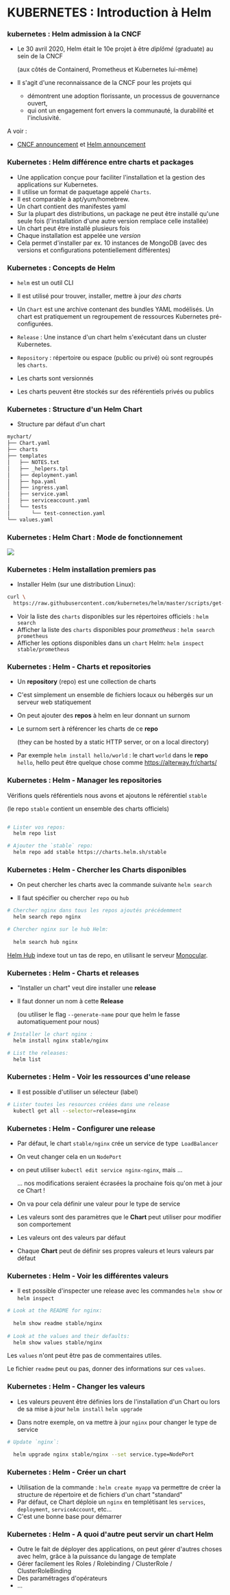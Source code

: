 # KUBERNETES : Introduction à Helm
 
### kubernetes : Helm admission à la CNCF

- Le 30 avril 2020, Helm était le 10e projet à être *diplômé* (graduate) au sein de la CNCF

  (aux côtés de Containerd, Prometheus et Kubernetes lui-même)

- Il s'agit d'une reconnaissance de la CNCF pour les projets qui
  - démontrent une adoption florissante, un processus de gouvernance ouvert,
  - qui ont un engagement fort envers la communauté, la durabilité et l'inclusivité.

A voir :

-  [CNCF announcement](https://www.cncf.io/announcement/2020/04/30/cloud-native-computing-foundation-announces-helm-graduation/)
  et [Helm announcement](https://helm.sh/blog/celebrating-helms-cncf-graduation/)

### Kubernetes : Helm différence entre charts et packages

- Une application conçue pour faciliter l'installation et la gestion des applications sur Kubernetes.
- Il utilise un format de paquetage appelé `Charts`.
- Il est comparable à apt/yum/homebrew.
- Un chart contient des manifestes yaml
- Sur la plupart des distributions, un package ne peut être installé qu'une seule fois
  (l'installation d'une autre version remplace celle installée)
- Un chart peut être installé plusieurs fois
- Chaque installation est appelée une *version*
- Cela permet d'installer par ex. 10 instances de MongoDB
  (avec des versions et configurations potentiellement différentes)  

### Kubernetes : Concepts de Helm 

- `helm` est un outil CLI

- Il est utilisé pour trouver, installer, mettre à jour *des charts*

- Un `Chart` est une archive contenant des bundles YAML modélisés. Un chart est pratiquement un regroupement de ressources Kubernetes pré-configurées.

- `Release` : Une instance d'un chart helm s'exécutant dans un cluster Kubernetes.
- `Repository` : répertoire ou espace (public ou privé) où sont regroupés les `charts`.
  
- Les charts sont versionnés

- Les charts peuvent être stockés sur des référentiels privés ou publics


### Kubernetes : Structure d'un Helm Chart 

- Structure par défaut d'un chart

```bash
mychart/
├── Chart.yaml
├── charts
├── templates
│   ├── NOTES.txt
│   ├── _helpers.tpl
│   ├── deployment.yaml
│   ├── hpa.yaml
│   ├── ingress.yaml
│   ├── service.yaml
│   ├── serviceaccount.yaml
│   └── tests
│       └── test-connection.yaml
└── values.yaml
```

### Kubernetes : Helm Chart : Mode de fonctionnement

![](images/helm.png)

### Kubernetes : Helm installation premiers pas

- Installer Helm (sur une distribution Linux):
```bash
curl \
  https://raw.githubusercontent.com/kubernetes/helm/master/scripts/get-helm-3 | bash
```
  
- Voir la liste des `charts` disponibles sur les répertoires officiels : `helm search`
- Afficher la liste des `charts` disponibles pour _prometheus_ : `helm search prometheus`
- Afficher les options disponibles dans un `chart` Helm:  `helm inspect stable/prometheus`


### Kubernetes : Helm - Charts et repositories

- Un **repository** (repo) est une collection de charts

- C'est simplement un ensemble de fichiers
  locaux ou hébergés sur un serveur web statiquement
- On peut ajouter des **repos** à helm en leur donnant un surnom
- Le surnom sert à référencer les charts de ce **repo**

  (they can be hosted by a static HTTP server, or on a local directory)
- Par exemple `helm install hello/world` : le chart `world` dans le **repo** `hello`, hello peut être quelque chose comme https://alterway.fr/charts/


### Kubernetes : Helm -  Manager les repositories

Vérifions quels référentiels nous avons et ajoutons le référentiel `stable`

  (le repo `stable` contient un ensemble des charts officiels)

```bash

# Lister vos repos:
  helm repo list

# Ajouter the `stable` repo:
  helm repo add stable https://charts.helm.sh/stable
```

### Kubernetes : Helm - Chercher les Charts disponibles

- On peut chercher les charts avec la commande suivante `helm search`

- Il faut spécifier ou chercher `repo` ou `hub`

```bash
# Chercher nginx dans tous les repos ajoutés précédemment
  helm search repo nginx

# Chercher nginx sur le hub Helm:
  
  helm search hub nginx
```

[Helm Hub](https://hub.helm.sh/) indexe tout un tas de repo, en utilisant le serveur [Monocular](https://github.com/helm/monocular).

### Kubernetes : Helm - Charts et releases

- "Installer un chart"  veut dire installer une **release**

- Il faut donner un nom à cette **Release**

  (ou utiliser le flag  `--generate-name` pour que helm le fasse automatiquement pour nous)

```bash
# Installer le chart nginx :
  helm install nginx stable/nginx

# List the releases:
  helm list
```

### Kubernetes : Helm - Voir les ressources d'une release

- Il est possible d'utiliser un sélecteur (label)

```bash
# Lister toutes les resources créées dans une release
  kubectl get all --selector=release=nginx
```


### Kubernetes : Helm -  Configurer une release


- Par défaut, le chart `stable/nginx` crée un service de type` LoadBalancer`

- On veut changer cela en un `NodePort`

- on peut utiliser `kubectl edit service nginx-nginx`, mais ...

  ... nos modifications seraient écrasées la prochaine fois qu'on met à jour ce Chart !

- On va pour cela définir une valeur pour le type de service

- Les valeurs sont des paramètres que le **Chart** peut utiliser pour modifier son comportement

- Les valeurs ont des valeurs par défaut

- Chaque **Chart** peut de définir ses propres valeurs et leurs valeurs par défaut


### Kubernetes : Helm - Voir les différentes valeurs

- Il est possible d'inspecter une release avec les commandes  `helm show` or `helm inspect`

```bash
# Look at the README for nginx:
 
  helm show readme stable/nginx
 
# Look at the values and their defaults:
  helm show values stable/nginx
```

Les `values` n'ont peut être pas de commentaires utiles.

Le fichier `readme` peut ou pas, donner des informations sur ces `values`.

### Kubernetes : Helm - Changer les valeurs

- Les valeurs peuvent être définies lors de l'installation d'un Chart ou lors de sa mise à jour
    `helm install` `helm upgrade`

- Dans notre exemple, on va  mettre à jour `nginx` pour changer le type de service

```bash
# Update `nginx`:
 
  helm upgrade nginx stable/nginx --set service.type=NodePort
```

### Kubernetes : Helm - Créer un chart  

- Utilisation de la commande : `helm create myapp` va permettre de créer la structure de répertoire et de fichiers d'un chart "standard"
- Par défaut, ce Chart déploie un `nginx` en templétisant les `services`, `deployment`, `serviceAccount`, etc...
- C'est une bonne base pour démarrer


### Kubernetes : Helm - A quoi d'autre peut servir un chart Helm

- Outre le fait de déployer des applications, on peut gérer d'autres choses avec helm, grâce à la puissance du langage de template
- Gérer facilement les Roles / Rolebinding / ClusterRole / ClusterRoleBinding
- Des paramétrages d'opérateurs
- ...  


